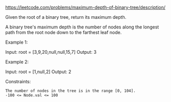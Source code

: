 https://leetcode.com/problems/maximum-depth-of-binary-tree/description/

Given the root of a binary tree, return its maximum depth.

A binary tree's maximum depth is the number of nodes along the longest path from the root node down to the farthest leaf node.


Example 1:

Input: root = [3,9,20,null,null,15,7]
Output: 3

Example 2:

Input: root = [1,null,2]
Output: 2


Constraints:

    The number of nodes in the tree is in the range [0, 104].
    -100 <= Node.val <= 100

